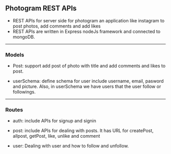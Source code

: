 ## Photogram REST APIs

- REST APIs for server side for photogram an application like instagram to post photos, add comments and add likes
- REST APIs are written in Express nodeJs framework and connected to mongoDB.
  
-------------
### Models

- Post: support add post of photo with title and add comments and likes to post.

- userSchema: define schema for user include username, email, pasword and picture. Also, in userSchema we have users that the user follow or followings.

-------------
### Routes

- auth: include APIs for signup and signin

- post: include APIs for dealing with posts. It has URL for createPost, allpost, getPost, like, unlike and comment

- user: Dealing with user and how to follow and unfollow.
